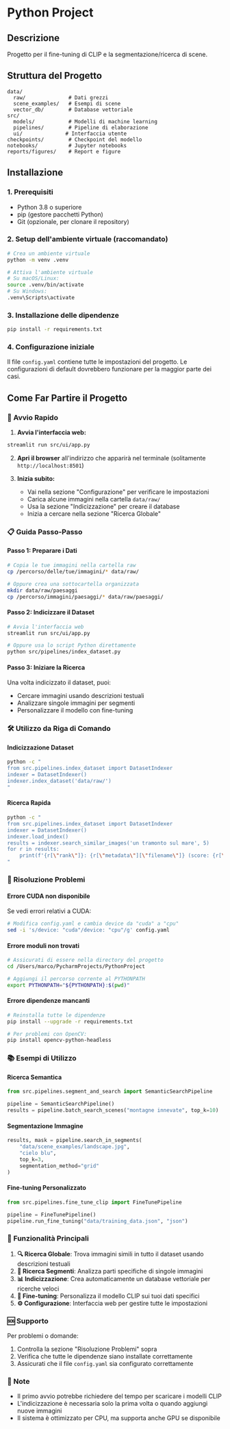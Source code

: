 # Python Project

## Descrizione
Progetto per il fine-tuning di CLIP e la segmentazione/ricerca di scene.

## Struttura del Progetto
```
data/
  raw/              # Dati grezzi
  scene_examples/   # Esempi di scene
  vector_db/        # Database vettoriale
src/
  models/           # Modelli di machine learning
  pipelines/        # Pipeline di elaborazione
  ui/              # Interfaccia utente
checkpoints/        # Checkpoint del modello
notebooks/          # Jupyter notebooks
reports/figures/    # Report e figure
```

## Installazione

### 1. Prerequisiti
- Python 3.8 o superiore
- pip (gestore pacchetti Python)
- Git (opzionale, per clonare il repository)

### 2. Setup dell'ambiente virtuale (raccomandato)
```bash
# Crea un ambiente virtuale
python -m venv .venv

# Attiva l'ambiente virtuale
# Su macOS/Linux:
source .venv/bin/activate
# Su Windows:
.venv\Scripts\activate
```

### 3. Installazione delle dipendenze
```bash
pip install -r requirements.txt
```

### 4. Configurazione iniziale
Il file `config.yaml` contiene tutte le impostazioni del progetto. Le configurazioni di default dovrebbero funzionare per la maggior parte dei casi.

## Come Far Partire il Progetto

### 🚀 Avvio Rapido

1. **Avvia l'interfaccia web:**
```bash
streamlit run src/ui/app.py
```

2. **Apri il browser** all'indirizzo che apparirà nel terminale (solitamente `http://localhost:8501`)

3. **Inizia subito:**
   - Vai nella sezione "Configurazione" per verificare le impostazioni
   - Carica alcune immagini nella cartella `data/raw/`
   - Usa la sezione "Indicizzazione" per creare il database
   - Inizia a cercare nella sezione "Ricerca Globale"

### 📋 Guida Passo-Passo

#### Passo 1: Preparare i Dati
```bash
# Copia le tue immagini nella cartella raw
cp /percorso/delle/tue/immagini/* data/raw/

# Oppure crea una sottocartella organizzata
mkdir data/raw/paesaggi
cp /percorso/immagini/paesaggi/* data/raw/paesaggi/
```

#### Passo 2: Indicizzare il Dataset
```bash
# Avvia l'interfaccia web
streamlit run src/ui/app.py

# Oppure usa lo script Python direttamente
python src/pipelines/index_dataset.py
```

#### Passo 3: Iniziare la Ricerca
Una volta indicizzato il dataset, puoi:
- Cercare immagini usando descrizioni testuali
- Analizzare singole immagini per segmenti
- Personalizzare il modello con fine-tuning

### 🛠️ Utilizzo da Riga di Comando

#### Indicizzazione Dataset
```bash
python -c "
from src.pipelines.index_dataset import DatasetIndexer
indexer = DatasetIndexer()
indexer.index_dataset('data/raw/')
"
```

#### Ricerca Rapida
```bash
python -c "
from src.pipelines.index_dataset import DatasetIndexer
indexer = DatasetIndexer()
indexer.load_index()
results = indexer.search_similar_images('un tramonto sul mare', 5)
for r in results:
    print(f'{r[\"rank\"]}: {r[\"metadata\"][\"filename\"]} (score: {r[\"similarity\"]:.3f})')
"
```

### 🔧 Risoluzione Problemi

#### Errore CUDA non disponibile
Se vedi errori relativi a CUDA:
```bash
# Modifica config.yaml e cambia device da "cuda" a "cpu"
sed -i 's/device: "cuda"/device: "cpu"/g' config.yaml
```

#### Errore moduli non trovati
```bash
# Assicurati di essere nella directory del progetto
cd /Users/marco/PycharmProjects/PythonProject

# Aggiungi il percorso corrente al PYTHONPATH
export PYTHONPATH="${PYTHONPATH}:$(pwd)"
```

#### Errore dipendenze mancanti
```bash
# Reinstalla tutte le dipendenze
pip install --upgrade -r requirements.txt

# Per problemi con OpenCV:
pip install opencv-python-headless
```

### 📚 Esempi di Utilizzo

#### Ricerca Semantica
```python
from src.pipelines.segment_and_search import SemanticSearchPipeline

pipeline = SemanticSearchPipeline()
results = pipeline.batch_search_scenes("montagne innevate", top_k=10)
```

#### Segmentazione Immagine
```python
results, mask = pipeline.search_in_segments(
    "data/scene_examples/landscape.jpg", 
    "cielo blu", 
    top_k=3, 
    segmentation_method="grid"
)
```

#### Fine-tuning Personalizzato
```python
from src.pipelines.fine_tune_clip import FineTunePipeline

pipeline = FineTunePipeline()
pipeline.run_fine_tuning("data/training_data.json", "json")
```

### 🎯 Funzionalità Principali

1. **🔍 Ricerca Globale**: Trova immagini simili in tutto il dataset usando descrizioni testuali
2. **🧩 Ricerca Segmenti**: Analizza parti specifiche di singole immagini
3. **📊 Indicizzazione**: Crea automaticamente un database vettoriale per ricerche veloci
4. **🎯 Fine-tuning**: Personalizza il modello CLIP sui tuoi dati specifici
5. **⚙️ Configurazione**: Interfaccia web per gestire tutte le impostazioni

### 🆘 Supporto

Per problemi o domande:
1. Controlla la sezione "Risoluzione Problemi" sopra
2. Verifica che tutte le dipendenze siano installate correttamente
3. Assicurati che il file `config.yaml` sia configurato correttamente

### 📝 Note

- Il primo avvio potrebbe richiedere del tempo per scaricare i modelli CLIP
- L'indicizzazione è necessaria solo la prima volta o quando aggiungi nuove immagini
- Il sistema è ottimizzato per CPU, ma supporta anche GPU se disponibile
